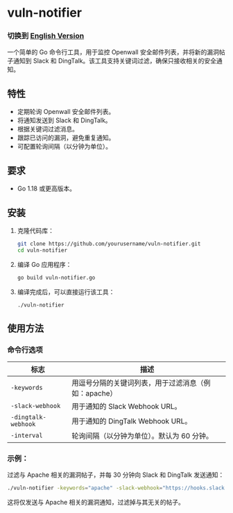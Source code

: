 # vuln-notifier

### 切换到 [English Version](https://github.com/sensensen404/vuln-notifier/blob/main/README.md)

一个简单的 Go 命令行工具，用于监控 Openwall 安全邮件列表，并将新的漏洞帖子通知到 Slack 和 DingTalk。该工具支持关键词过滤，确保只接收相关的安全通知。

## 特性
- 定期轮询 Openwall 安全邮件列表。
- 将通知发送到 Slack 和 DingTalk。
- 根据关键词过滤消息。
- 跟踪已访问的漏洞，避免重复通知。
- 可配置轮询间隔（以分钟为单位）。

## 要求
- Go 1.18 或更高版本。

## 安装

1. 克隆代码库：

   ```bash
   git clone https://github.com/yourusername/vuln-notifier.git
   cd vuln-notifier
   ```

2. 编译 Go 应用程序：
   ```bash
   go build vuln-notifier.go
   ```  
3. 编译完成后，可以直接运行该工具：
   ```bash
   ./vuln-notifier
   ```

## 使用方法

### 命令行选项

| 标志                | 描述                                                                                |
|---------------------|--------------------------------------------------------------------------------------------|
| `-keywords`          | 用逗号分隔的关键词列表，用于过滤消息（例如：apache）                |
| `-slack-webhook`     | 用于通知的 Slack Webhook URL。                                                      |
| `-dingtalk-webhook` | 用于通知的 DingTalk Webhook URL。                                                   |
| `-interval`          | 轮询间隔（以分钟为单位）。默认为 60 分钟。                                       |

### 示例：

过滤与 Apache 相关的漏洞帖子，并每 30 分钟向 Slack 和 DingTalk 发送通知：

```bash
./vuln-notifier -keywords="apache" -slack-webhook="https://hooks.slack.com/services/..." -dingtalk-webhook="https://oapi.dingtalk.com/..." -interval=30
```
这将仅发送与 Apache 相关的漏洞通知，过滤掉与其无关的帖子。